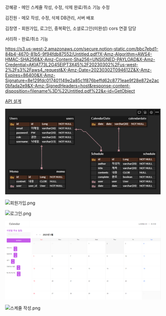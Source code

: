 강혜광 - 메인 스케쥴 작성, 수정, 삭제
        완료/취소 기능 수정

김진원 - 메모 작성, 수정, 삭제
        DB관리, 서버 배포

김창영 - 회원가입, 로그인, 중복확인, 소셜로그인(미완성)
        cors 연결 담당

서리하 - 완료/취소 기능

https://s3.us-west-2.amazonaws.com/secure.notion-static.com/bbc7ebd1-84b4-4670-81b5-9f94fdb87552/Untitled.pdf?X-Amz-Algorithm=AWS4-HMAC-SHA256&X-Amz-Content-Sha256=UNSIGNED-PAYLOAD&X-Amz-Credential=AKIAT73L2G45EIPT3X45%2F20230302%2Fus-west-2%2Fs3%2Faws4_request&X-Amz-Date=20230302T094612Z&X-Amz-Expires=86400&X-Amz-Signature=8e129fdc017401149e2a85c1f876beffd62c8771eae9f28e872e2ac0bfada2e9&X-Amz-SignedHeaders=host&response-content-disposition=filename%3D%22Untitled.pdf%22&x-id=GetObject

[API 설계](https://www.notion.so/182d5e8568fc4875a25adad0fc06605e)

![ERD.png](doc%2FERD.png)

![회원가입.png](doc%2F%C8%B8%BF%F8%B0%A1%C0%D4.png)

![로그인.png](doc%2F%B7%CE%B1%D7%C0%CE.png)

![main.png](doc%2Fmain.png)

![스케쥴 작성.png](doc%2F%BD%BA%C4%C9%C1%EC%20%C0%DB%BC%BA.png)
